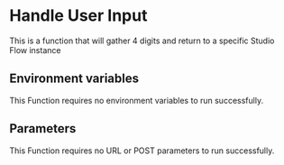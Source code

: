 # Handle User Input

This is a function that will gather 4 digits and return to a specific Studio Flow instance

## Environment variables

This Function requires no environment variables to run successfully.

## Parameters

This Function requires no URL or POST parameters to run successfully.
